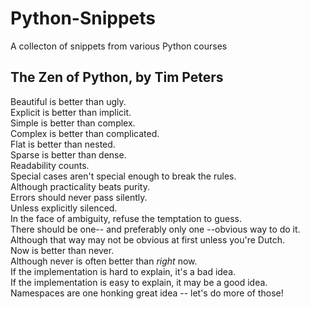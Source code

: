 # Python-Snippets
A collecton of snippets from various Python courses

## The Zen of Python, by Tim Peters                                                
                                                                                
Beautiful is better than ugly.                                                  
Explicit is better than implicit.                                               
Simple is better than complex.                                                  
Complex is better than complicated.                                             
Flat is better than nested.                                                     
Sparse is better than dense.                                                    
Readability counts.                                                             
Special cases aren't special enough to break the rules.                         
Although practicality beats purity.                                             
Errors should never pass silently.                                              
Unless explicitly silenced.                                                     
In the face of ambiguity, refuse the temptation to guess.                       
There should be one-- and preferably only one --obvious way to do it.           
Although that way may not be obvious at first unless you're Dutch.              
Now is better than never.                                                       
Although never is often better than *right* now.                                
If the implementation is hard to explain, it's a bad idea.                      
If the implementation is easy to explain, it may be a good idea.                
Namespaces are one honking great idea -- let's do more of those!                
